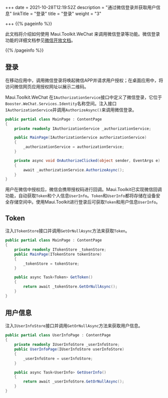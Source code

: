 +++
date = 2021-10-28T12:19:52Z
description = "通过微信登录并获取用户信息"
linkTitle = "登录"
title = "登录"
weight = "3"

+++
{{% pageinfo %}}

此文档将介绍如何使用 Maui.Toolkit.WeChat 来调用微信登录等功能。微信登录功能的详细文档参见<a href='[https://developers.weixin.qq.com/doc/oplatform/Mobile_App/WeChat_Login/Development_Guide.html](https://developers.weixin.qq.com/doc/oplatform/Mobile_App/WeChat_Login/Development_Guide.html "https://developers.weixin.qq.com/doc/oplatform/Mobile_App/WeChat_Login/Development_Guide.html")' target='_blank'>微信开放文档</a>。

{{% /pageinfo %}}

## 登录

在移动应用中，调用微信登录将唤起微信APP并请求用户授权；在桌面应用中，将访问微信网页应用授权网址以展示二维码。

Maui.Toolkit.WeChat 在`IAuthorizationService`接口中定义了微信登录，它位于`Booster.WeChat.Services.Identity`名称空间。注入接口`IAuthorizationService`并调用`AuthorizeAsync()`来调用微信登录。

``` C#
public partial class MainPage : ContentPage
{
    private readonly IAuthorizationService _authorizationService;

    public MainPage(IAuthorizationService authorizationService)
    {
        _authorizationService = authorizationService;
    }

    private async void OnAuthorizeClicked(object sender, EventArgs e)
    {
        await _authorizationService.AuthorizeAsync();
    }
}
```

用户在微信中授权后，微信会携带授权码进行回调。Maui.Toolkit已实现微信回调功能，自动获取`Token`和个人信息`UserInfo`。`Token`和`UserInfo`都将存储在设备安全存储空间中。使用Maui.Toolkit进行登录后可获取`Token`和用户信息`UserInfo`。

## Token

注入`ITokenStore`接口并调用`GetOrNullAsync`方法来获取`Token`。

```C#
public partial class MainPage : ContentPage
{
    private readonly ITokenStore _tokenStore;
    public MainPage(ITokenStore tokenStore)
    {
        _tokenStore = tokenStore;
    }

    public async Task<Token> GetToken()
    {
        return await _tokenStore.GetOrNullAsync();
    }
}
```

## 用户信息

注入`IUserInfoStore`接口并调用`GetOrNullAsync`方法来获取用户信息。

```C#
public partial class UserInfoPage : ContentPage
{
    private readonly IUserInfoStore _userInfoStore;
    public UserInfoPage(IUserInfoStore userInfoStore)
    {
        _userInfoStore = userInfoStore;
    }

    public async Task<UserInfo> GetUserInfo()
    {
        return await _userInfoStore.GetOrNullAsync();
    }
}
```
